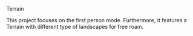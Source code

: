 Terrain

This project focuses on the first person mode. Furthermore, it features a Terrain with different type of landscapes for free roam. 